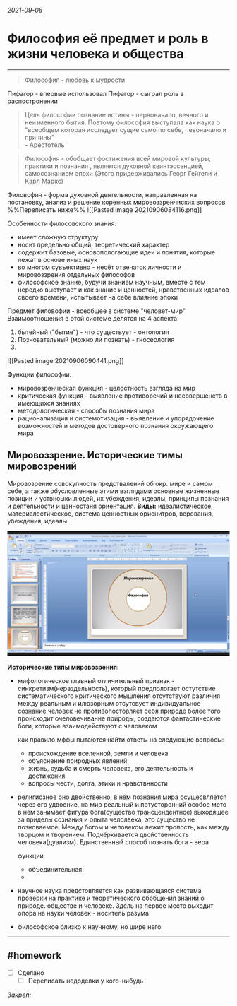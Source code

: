 *2021-09-06*

# Философия её предмет и роль в жизни человека и общества
---

>Философия - любовь к мудрости

Пифагор - впервые использовал
Пифагор - сыграл роль в распостронении

>Цель философии познание истины -
>первоначало, вечного и неизменного бытия.
>Поэтому философия выступала как наука о 
>"всеобщем которая исследует сущие само по себе,
>певоначало и причины" <br>- Арестотель

>Философия - обобщает фостижения всей мировой культуры, 
>практики и познания , является духовной квинтэссенцией,
>самосознанием эпохи
>(Этого придерживались Георг Гейгели и Карл Маркс)

Филовофия - форма духовной деятельности, направленная на постановку, анализ и решение коренных мировоззренчиских вопросов
%%Переписать ниже%%
![[Pasted image 20210906084116.png]]

Особенности филосовского знания:
- имеет сложную структуру
- носит предельно общий, теоретический характер
- содержит базовые, основопологающие идеи и понятия, которые лежат в основе иных наук
- во многом сувъективно - несёт отвечаток личности и мировоззрения отдельных философов
- философское знание, будучи знанием научным, вместе с тем нередко выступает и как знание и ценностей, нравственных идеалов своего времени, испытывает на себе влияние эпохи

Предмет филовофии - всеобщее в системе "человет-мир"
Взаимоотношения в этой системе делятся на 4 аспекта:
1. бытейный ("бытие") - что существует - онтология
2. Позновательный (можно ли познать) - гносеология
3. 

![[Pasted image 20210906090441.png]]

Функции философии:
- мировозренческая функция - целостность взгляда на мир
- критическая функция - выявление противоречий и несовершенств в имеющихся знаниях
- методологическая - способы познания мира
- рационализация и системотизация - выявление и упорядочение возможностей и методов достоверного познания окружающего мира

## Мировоззрение. Исторические тимы мировозрений

Мировозрение совокупность предствалений об окр. мире и самом себе, а также обусловленные этими взглядами основные жизненные позиции и уствноыки людей, их убеждения, идеалы, принципы познания и деятельности и ценностаня ориентация.
**Виды:** идеалистическое, материалестическое, система ценностных ориенитров, верования, убеждения, идеалы.

![](../Files/Pasted%20image%2020210909131728.png)

**Исторические типы мировозрения:**
- мифологическое
	главный отличительный признак - синкретизм(нераздельность), который предпологает остутствие систематического критического мышления
	отсутствуют различия между реальным и илюзорным
	отсутсвует индивидуальное сознание
	человек не противопостовляет себя природе более того происходит очеловечивание природы, создаются фантастические боги, которые взаимодействуют с человеком

	как правило мффы пытаются найти ответы на следующие вопросы:
	- происхождение вселенной, земли и человека
	- объяснение природных явлений
	- жизнь, судьба и смерть человека, его деятельность и достижения
	- вопросы чести, долга, этики и нравствнности

- религиозное
	оно двойственно, в нём познания мира осущесвляется через его удвоение, на мир реальный и потусторонний
	особое мето в нём занимает фигура бога(существо трансцендентное) выходящее за приделы сознания и опыта челолвека, это существо не позноваемое.
	Между богом и человеком лежит пропость, как между творцом и творением. Подчёркивается двойственность человека(дуализм).
	Единственный способ познать бога - вера
	
	функции
	- объединительная
	- 

- научное
	наука предстовляется как развивающаяся система проверки на практике и теоретического обобщения знаний о природе. обществе и человеке. Здсль на первое место выходит опора на науки
	человек - носитель разума
- философское
	близко к научному, но шире него



---

##    #homework 

- [ ]  Сделано
	- [ ] Переписать недоделки у кого-нибудь

_Закреп:_

